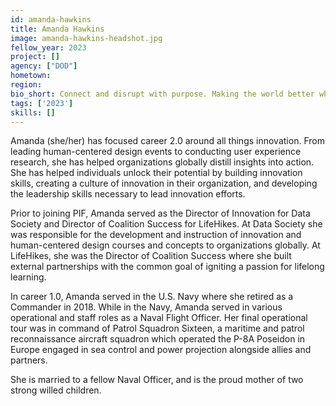 ```yaml
---
id: amanda-hawkins
title: Amanda Hawkins
image: amanda-hawkins-headshot.jpg
fellow_year: 2023
project: []
agency: ["DOD"]
hometown: 
region: 
bio_short: Connect and disrupt with purpose. Making the world better while focusing on people.
tags: ['2023']
skills: []
---
```


​​Amanda (she/her) has focused career 2.0 around all things innovation. From leading human-centered design events to conducting user experience research, she has helped organizations globally distill insights into action. She has helped individuals unlock their potential by building innovation skills, creating a culture of innovation in their organization, and developing the leadership skills necessary to lead innovation efforts.
 
Prior to joining PIF, Amanda served as the Director of Innovation for Data Society and Director of Coalition Success for LifeHikes.  At Data Society she was responsible for the development and instruction of innovation and human-centered design courses and concepts to organizations globally.  At LifeHikes, she was the Director of Coalition Success where she built external partnerships with the common goal of igniting a passion for lifelong learning.
 
In career 1.0, Amanda served in the U.S. Navy where she retired as a Commander in 2018. While in the Navy, Amanda served in various operational and staff roles as a Naval Flight Officer. Her final operational tour was in command of Patrol Squadron Sixteen, a maritime and patrol reconnaissance aircraft squadron which operated the P-8A Poseidon in Europe engaged in sea control and power projection alongside allies and partners.
 
She is married to a fellow Naval Officer, and is the proud mother of two strong willed children.